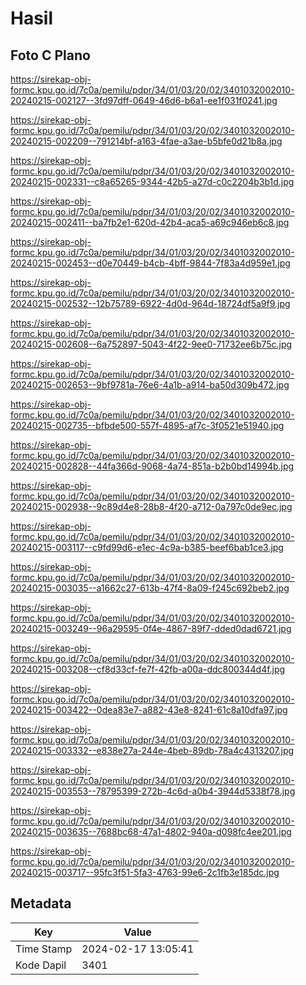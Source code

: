 # Hasil

## Foto C Plano

https://sirekap-obj-formc.kpu.go.id/7c0a/pemilu/pdpr/34/01/03/20/02/3401032002010-20240215-002127--3fd97dff-0649-46d6-b6a1-ee1f031f0241.jpg

https://sirekap-obj-formc.kpu.go.id/7c0a/pemilu/pdpr/34/01/03/20/02/3401032002010-20240215-002209--791214bf-a163-4fae-a3ae-b5bfe0d21b8a.jpg

https://sirekap-obj-formc.kpu.go.id/7c0a/pemilu/pdpr/34/01/03/20/02/3401032002010-20240215-002331--c8a65265-9344-42b5-a27d-c0c2204b3b1d.jpg

https://sirekap-obj-formc.kpu.go.id/7c0a/pemilu/pdpr/34/01/03/20/02/3401032002010-20240215-002411--ba7fb2e1-620d-42b4-aca5-a69c946eb6c8.jpg

https://sirekap-obj-formc.kpu.go.id/7c0a/pemilu/pdpr/34/01/03/20/02/3401032002010-20240215-002453--d0e70449-b4cb-4bff-9844-7f83a4d959e1.jpg

https://sirekap-obj-formc.kpu.go.id/7c0a/pemilu/pdpr/34/01/03/20/02/3401032002010-20240215-002532--12b75789-6922-4d0d-964d-18724df5a9f9.jpg

https://sirekap-obj-formc.kpu.go.id/7c0a/pemilu/pdpr/34/01/03/20/02/3401032002010-20240215-002608--6a752897-5043-4f22-9ee0-71732ee6b75c.jpg

https://sirekap-obj-formc.kpu.go.id/7c0a/pemilu/pdpr/34/01/03/20/02/3401032002010-20240215-002653--9bf9781a-76e6-4a1b-a914-ba50d309b472.jpg

https://sirekap-obj-formc.kpu.go.id/7c0a/pemilu/pdpr/34/01/03/20/02/3401032002010-20240215-002735--bfbde500-557f-4895-af7c-3f0521e51940.jpg

https://sirekap-obj-formc.kpu.go.id/7c0a/pemilu/pdpr/34/01/03/20/02/3401032002010-20240215-002828--44fa366d-9068-4a74-851a-b2b0bd14994b.jpg

https://sirekap-obj-formc.kpu.go.id/7c0a/pemilu/pdpr/34/01/03/20/02/3401032002010-20240215-002938--9c89d4e8-28b8-4f20-a712-0a797c0de9ec.jpg

https://sirekap-obj-formc.kpu.go.id/7c0a/pemilu/pdpr/34/01/03/20/02/3401032002010-20240215-003117--c9fd99d6-e1ec-4c9a-b385-beef6bab1ce3.jpg

https://sirekap-obj-formc.kpu.go.id/7c0a/pemilu/pdpr/34/01/03/20/02/3401032002010-20240215-003035--a1662c27-613b-47f4-8a09-f245c692beb2.jpg

https://sirekap-obj-formc.kpu.go.id/7c0a/pemilu/pdpr/34/01/03/20/02/3401032002010-20240215-003249--96a29595-0f4e-4867-89f7-dded0dad6721.jpg

https://sirekap-obj-formc.kpu.go.id/7c0a/pemilu/pdpr/34/01/03/20/02/3401032002010-20240215-003208--cf8d33cf-fe7f-42fb-a00a-ddc800344d4f.jpg

https://sirekap-obj-formc.kpu.go.id/7c0a/pemilu/pdpr/34/01/03/20/02/3401032002010-20240215-003422--0dea83e7-a882-43e8-8241-61c8a10dfa97.jpg

https://sirekap-obj-formc.kpu.go.id/7c0a/pemilu/pdpr/34/01/03/20/02/3401032002010-20240215-003332--e838e27a-244e-4beb-89db-78a4c4313207.jpg

https://sirekap-obj-formc.kpu.go.id/7c0a/pemilu/pdpr/34/01/03/20/02/3401032002010-20240215-003553--78795399-272b-4c6d-a0b4-3944d5338f78.jpg

https://sirekap-obj-formc.kpu.go.id/7c0a/pemilu/pdpr/34/01/03/20/02/3401032002010-20240215-003635--7688bc68-47a1-4802-940a-d098fc4ee201.jpg

https://sirekap-obj-formc.kpu.go.id/7c0a/pemilu/pdpr/34/01/03/20/02/3401032002010-20240215-003717--95fc3f51-5fa3-4763-99e6-2c1fb3e185dc.jpg


## Metadata

| Key        | Value               |
| ---------- | ------------------- |
| Time Stamp | 2024-02-17 13:05:41 |
| Kode Dapil | 3401                |



